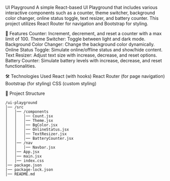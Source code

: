 UI Playground
    A simple React-based UI Playground that includes various interactive components such as a counter, theme switcher, background color changer, online status toggle, text resizer, and battery counter. This project utilizes React Router for navigation and Bootstrap for styling.

🚀 Features
    Counter: Increment, decrement, and reset a counter with a max limit of 100.
    Theme Switcher: Toggle between light and dark mode.
    Background Color Changer: Change the background color dynamically.
    Online Status Toggle: Simulate online/offline status and show/hide content.
    Text Resizer: Adjust text size with increase, decrease, and reset options.
    Battery Counter: Simulate battery levels with increase, decrease, and reset functionalities.

🛠️ Technologies Used
    React (with hooks)
    React Router (for page navigation)
    Bootstrap (for styling)
    CSS (custom styling)

📂 Project Structure

    /ui-playground
    │── /src
    │   │── /components
    │   │   │── Count.jsx
    │   │   │── Theme.jsx
    │   │   │── BgColor.jsx
    │   │   │── OnlineStatus.jsx
    │   │   │── TextResizer.jsx
    │   │   │── BatteryCounter.jsx
    │   │── /nav
    │   │   │── Navbar.jsx
    │   │── App.jsx
    │   │── main.jsx
    │   │── index.css
    │── package.json
    |── package-lock.json
    │── README.md